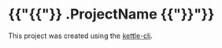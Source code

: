 # {{"{{"}} .ProjectName {{"}}"}}

This project was created using the [kettle-cli](https://github.com/operatorai/kettle-cli).
